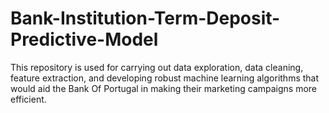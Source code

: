 # Bank-Institution-Term-Deposit-Predictive-Model

This repository is used for carrying out data exploration, data
cleaning, feature extraction, and developing robust machine learning algorithms that
would aid the Bank Of Portugal in making their marketing campaigns more efficient.
